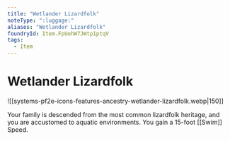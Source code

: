 ```yaml
---
title: "Wetlander Lizardfolk"
noteType: ":luggage:"
aliases: "Wetlander Lizardfolk"
foundryId: Item.FpUehW7JWtp1ptqV
tags:
  - Item
---
```


# Wetlander Lizardfolk
![[systems-pf2e-icons-features-ancestry-wetlander-lizardfolk.webp|150]]

Your family is descended from the most common lizardfolk heritage, and you are accustomed to aquatic environments. You gain a 15-foot [[Swim]] Speed.
